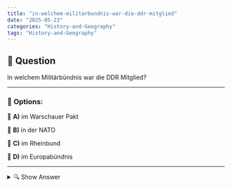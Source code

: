 ```yaml
---
title: "in-welchem-militarbundnis-war-die-ddr-mitglied"
date: "2025-05-23"
categories: "History-and-Geography"
tags: "History-and-Geography"
---
```


## 📌 **Question**

In welchem Militärbündnis war die DDR Mitglied?



---

### 📝 **Options:**

🔘 **A)** im Warschauer Pakt

🔘 **B)** in der NATO

🔘 **C)** im Rheinbund

🔘 **D)** im Europabündnis

---

<details>
  <summary>🔍 Show Answer</summary>

  <p>
💡  <b>Correct Answer:</b>  a
  </p>
  <p>
    📖<b>Explanation:</b>
    Die Deutsche Demokratische Republik (DDR) war ein sozialistischer Staat, der von 1949 bis 1990 existierte. Sie war im geopolitischen Kontext des Kalten Krieges Teil des Ostblocks und stand unter starkem Einfluss der Sowjetunion. In dieser Zeit gab es zwei große militärische Bündnisse: die NATO, die von westlichen Staaten dominiert wurde, und der Warschauer Pakt als Pendant der sozialistischen Staaten. Der Rheinbund und das Europabündnis waren weder für die DDR von Bedeutung noch existierten sie als militärische Bündnisse im Kalten Krieg.
  </p>
</details>
